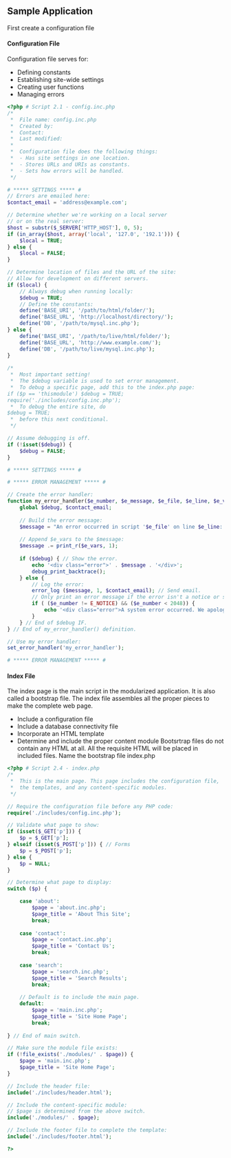 ## Sample Application
First create a configuration file

#### Configuration File
Configuration file serves for:
*	Defining constants
*	Establishing site-wide settings
*	Creating user functions
*	Managing errors
```php
<?php # Script 2.1 - config.inc.php
/* 
 *  File name: config.inc.php
 *  Created by: 
 *  Contact: 
 *  Last modified: 
 *  
 *  Configuration file does the following things:
 *  - Has site settings in one location.
 *  - Stores URLs and URIs as constants.
 *  - Sets how errors will be handled.
 */

# ***** SETTINGS ***** #
// Errors are emailed here:
$contact_email = 'address@example.com'; 

// Determine whether we're working on a local server
// or on the real server:
$host = substr($_SERVER['HTTP_HOST'], 0, 5);
if (in_array($host, array('local', '127.0', '192.1'))) {
    $local = TRUE;
} else {
    $local = FALSE;
}

// Determine location of files and the URL of the site:
// Allow for development on different servers.
if ($local) {
    // Always debug when running locally:
    $debug = TRUE;
    // Define the constants:
    define('BASE_URI', '/path/to/html/folder/');
    define('BASE_URL', 'http://localhost/directory/');
    define('DB', '/path/to/mysql.inc.php');
} else {
    define('BASE_URI', '/path/to/live/html/folder/');
    define('BASE_URL', 'http://www.example.com/');
    define('DB', '/path/to/live/mysql.inc.php');
}
    
/* 
 *  Most important setting!
 *  The $debug variable is used to set error management.
 *  To debug a specific page, add this to the index.php page:
if ($p == 'thismodule') $debug = TRUE;
require('./includes/config.inc.php');
 *  To debug the entire site, do
$debug = TRUE;
 *  before this next conditional.
 */

// Assume debugging is off. 
if (!isset($debug)) {
    $debug = FALSE;
}

# ***** SETTINGS ***** #

# ***** ERROR MANAGEMENT ***** #

// Create the error handler:
function my_error_handler($e_number, $e_message, $e_file, $e_line, $e_vars) {
    global $debug, $contact_email;
    
    // Build the error message:
    $message = "An error occurred in script '$e_file' on line $e_line: $e_message";
    
    // Append $e_vars to the $message:
    $message .= print_r($e_vars, 1);
    
    if ($debug) { // Show the error.
        echo '<div class="error">' . $message . '</div>';
        debug_print_backtrace();
    } else { 
        // Log the error:
        error_log ($message, 1, $contact_email); // Send email.
        // Only print an error message if the error isn't a notice or strict.
        if ( ($e_number != E_NOTICE) && ($e_number < 2048)) {
            echo '<div class="error">A system error occurred. We apologize for the inconvenience.</div>';
        }
    } // End of $debug IF.
} // End of my_error_handler() definition.

// Use my error handler:
set_error_handler('my_error_handler');

# ***** ERROR MANAGEMENT ***** #
```

#### Index File
The index page is the main script in the modularized application. It is also called a bootstrap file. The index file assembles all the proper pieces to make the complete web page. 
* Include a configuration file
* Include a database connectivity file
* Incorporate an HTML template
* Determine and include the proper content module
Bootsrtrap files do not contain any HTML at all. All the requisite HTML will be placed in included files. Name the bootstrap file index.php
```php
<?php # Script 2.4 - index.php
/* 
 *  This is the main page. This page includes the configuration file, 
 *  the templates, and any content-specific modules.
 */

// Require the configuration file before any PHP code:
require('./includes/config.inc.php');

// Validate what page to show:
if (isset($_GET['p'])) {
    $p = $_GET['p'];
} elseif (isset($_POST['p'])) { // Forms
    $p = $_POST['p'];
} else {
    $p = NULL;
}

// Determine what page to display:
switch ($p) {

    case 'about':
        $page = 'about.inc.php';
        $page_title = 'About This Site';
        break;
    
    case 'contact':
        $page = 'contact.inc.php';
        $page_title = 'Contact Us';
        break;
    
    case 'search':
        $page = 'search.inc.php';
        $page_title = 'Search Results';
        break;
    
    // Default is to include the main page.
    default:
        $page = 'main.inc.php';
        $page_title = 'Site Home Page';
        break;
        
} // End of main switch.

// Make sure the module file exists:
if (!file_exists('./modules/' . $page)) {
    $page = 'main.inc.php';
    $page_title = 'Site Home Page';
}

// Include the header file:
include('./includes/header.html');

// Include the content-specific module:
// $page is determined from the above switch.
include('./modules/' . $page);

// Include the footer file to complete the template:
include('./includes/footer.html');

?>
```

